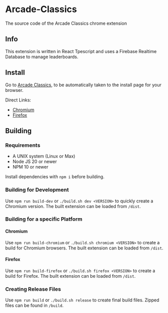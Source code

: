 # Arcade-Classics

The source code of the Arcade Classics chrome extension

## Info

This extension is written in React Tpescript and uses a Firebase Realtime Database to manage leaderboards.

## Install

Go to [Arcade Classics](https://arcade-classics.github.io/install), to be automatically taken to the install page for your browser.

Direct Links:
- [Chromium](https://chromewebstore.google.com/detail/arcade-classics/gokcmhknbfbkchaljcbjloaebnoblcnd)
- [Firefox](https://addons.mozilla.org/en-US/firefox/addon/arcade-classics/)


## Building

### Requirements
- A UNIX system (Linux or Max)
- Node JS 20 or newer
- NPM 10 or newer

Install dependencies with `npm i` before building.

### Building for Development
Use `npm run build-dev` or `./build.sh dev <VERSION>` to quickly create a Chromium version. The built extension can be loaded from `/dist`.

### Building for a specific Platform
#### Chromium
Use `npm run build-chromium` or `./build.sh chromium <VERSION>` to create a build for Chromium browsers. The built extension can be loaded from `/dist`.

#### Firefox
Use `npm run build-firefox` or `./build.sh firefox <VERSION>` to create a build for Firefox. The built extension can be loaded from `/dist`.

### Creating Release Files
Use `npm run build` or `./build.sh release` to create final build files. Zipped files can be found in `/build`.
